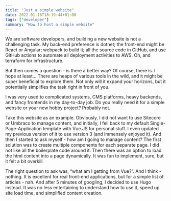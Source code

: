 ```yaml
---
title: "Just a simple website"
date: 2022-01-16T18:19:44+01:00
tags: ["developer"]
summary: "How to host a simple website"
---
```

We are software developers, and building a new website is not a challenging task. My back-end preference is dotnet; the front-end might be React or Angular; webpack to build it; all the source code in GitHub, and use GitHub actions to automate all deployment activities to AWS. Oh, and terraform for infrastructure.

But then comes a question - is there a better way? Of course, there is. I hope at least… There are heaps of various tools in the wild, and it might be super beneficial to explore them. Not only will it expand your horizons, but it potentially simplifies the task right in front of you.

I was very used to complicated systems, CMS platforms, heavy backends, and fancy frontends in my day-to-day job. Do you really need it for a simple website or your new hobby project? Probably not.

Take this website as an example. Obviously, I did not want to use Sitecore or Umbraco to manage content, and initially, I fell back to my default Single-Page-Application template with Vue.JS for personal stuff. I even updated my previous version of it to use version 3 (and immensely enjoyed it). And then I started to ask myself - how am I going to manage content? The first solution was to create multiple components for each separate page. I did not like all the boilerplate code around it. Then there was an option to load the html content into a page dynamically. It was fun to implement, sure, but it felt a bit overkill.

The right question to ask was, “what am I getting from Vue?”. And I think - nothing. It is excellent for real front-end applications, but for a simple list of articles - nah. And after 5 minutes of googling, I decided to use Hugo instead. It was no less entertaining to understand how to use it, speed up site load time, and simplified content creation.